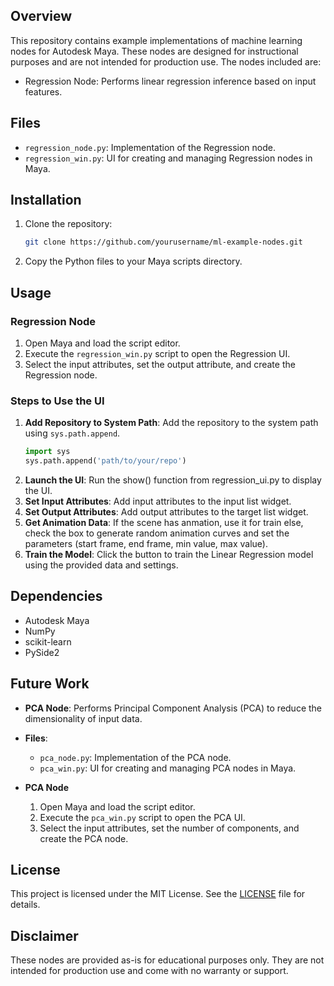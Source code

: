 ## Overview

This repository contains example implementations of machine learning nodes for Autodesk Maya. These nodes are designed for instructional purposes and are not intended for production use. The nodes included are:

- Regression Node: Performs linear regression inference based on input features.

## Files

- `regression_node.py`: Implementation of the Regression node.
- `regression_win.py`: UI for creating and managing Regression nodes in Maya.

## Installation

1. Clone the repository:
    ```bash
    git clone https://github.com/yourusername/ml-example-nodes.git
    ```
2. Copy the Python files to your Maya scripts directory.

## Usage

### Regression Node

1. Open Maya and load the script editor.
2. Execute the `regression_win.py` script to open the Regression UI.
3. Select the input attributes, set the output attribute, and create the Regression node.

### Steps to Use the UI
1. **Add Repository to System Path**: Add the repository to the system path using `sys.path.append`.
    ```python
    import sys
    sys.path.append('path/to/your/repo')
    ```
2. **Launch the UI**: Run the show() function from regression_ui.py to display the UI.
3. **Set Input Attributes**: Add input attributes to the input list widget.
4. **Set Output Attributes**: Add output attributes to the  target list widget.
5. **Get Animation Data**: If the scene has anmation, use it for train else, check the box to generate random animation curves and set the parameters (start frame, end frame, min value, max value).
6. **Train the Model**: Click the button to train the Linear Regression model using the provided data and settings.

## Dependencies

- Autodesk Maya
- NumPy
- scikit-learn
- PySide2

## Future Work

- **PCA Node**: Performs Principal Component Analysis (PCA) to reduce the dimensionality of input data.

- **Files**:
    - `pca_node.py`: Implementation of the PCA node.
    - `pca_win.py`: UI for creating and managing PCA nodes in Maya.

- **PCA Node**
    1. Open Maya and load the script editor.
    2. Execute the `pca_win.py` script to open the PCA UI.
    3. Select the input attributes, set the number of components, and create the PCA node.

## License

This project is licensed under the MIT License. See the [LICENSE](LICENSE) file for details.

## Disclaimer

These nodes are provided as-is for educational purposes only. They are not intended for production use and come with no warranty or support.